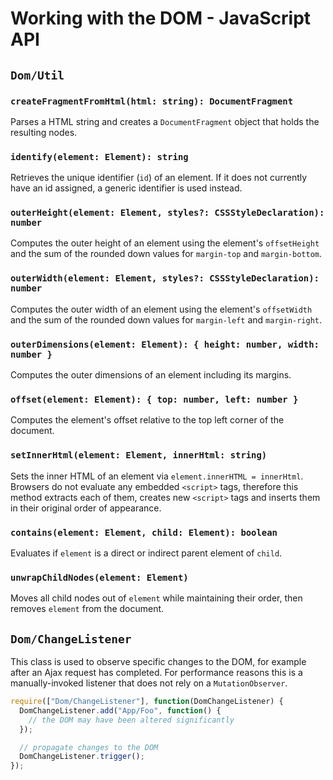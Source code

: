 # Working with the DOM - JavaScript API

## `Dom/Util`

### `createFragmentFromHtml(html: string): DocumentFragment`

Parses a HTML string and creates a `DocumentFragment` object that holds the
resulting nodes.

### `identify(element: Element): string`

Retrieves the unique identifier (`id`) of an element. If it does not currently
have an id assigned, a generic identifier is used instead.

### `outerHeight(element: Element, styles?: CSSStyleDeclaration): number`

Computes the outer height of an element using the element's `offsetHeight` and
the sum of the rounded down values for `margin-top` and `margin-bottom`.

### `outerWidth(element: Element, styles?: CSSStyleDeclaration): number`

Computes the outer width of an element using the element's `offsetWidth` and
the sum of the rounded down values for `margin-left` and `margin-right`.

### `outerDimensions(element: Element): { height: number, width: number }`

Computes the outer dimensions of an element including its margins.

### `offset(element: Element): { top: number, left: number }`

Computes the element's offset relative to the top left corner of the document.

### `setInnerHtml(element: Element, innerHtml: string)`

Sets the inner HTML of an element via `element.innerHTML = innerHtml`. Browsers
do not evaluate any embedded `<script>` tags, therefore this method extracts each
of them, creates new `<script>` tags and inserts them in their original order of
appearance.

### `contains(element: Element, child: Element): boolean`

Evaluates if `element` is a direct or indirect parent element of `child`.

### `unwrapChildNodes(element: Element)`

Moves all child nodes out of `element` while maintaining their order, then removes
`element` from the document.

## `Dom/ChangeListener`

This class is used to observe specific changes to the DOM, for example after an
Ajax request has completed. For performance reasons this is a manually-invoked
listener that does not rely on a `MutationObserver`.

```js
require(["Dom/ChangeListener"], function(DomChangeListener) {
  DomChangeListener.add("App/Foo", function() {
    // the DOM may have been altered significantly
  });

  // propagate changes to the DOM
  DomChangeListener.trigger();
});
```
